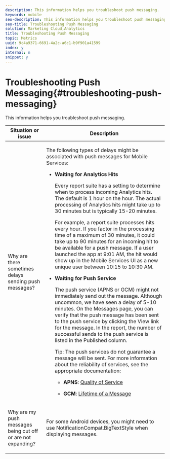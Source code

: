 ```yaml
---
description: This information helps you troubleshoot push messaging.
keywords: mobile
seo-description: This information helps you troubleshoot push messaging.
seo-title: Troubleshooting Push Messaging
solution: Marketing Cloud,Analytics
title: Troubleshooting Push Messaging
topic: Metrics
uuid: 9c4a9371-6691-4a2c-a6c1-b9f901a41599
index: y
internal: n
snippet: y
---
```


# Troubleshooting Push Messaging{#troubleshooting-push-messaging}

This information helps you troubleshoot push messaging.

<table id="table_AFEA60DA4FDE49A9825D1763CA2B284C"> 
 <thead> 
  <tr> 
   <th colname="col1" class="entry"> Situation or issue </th> 
   <th colname="col2" class="entry"> Description </th> 
  </tr>
 </thead>
 <tbody> 
  <tr> 
   <td colname="col1"> <p>Why are there sometimes delays sending push messages? </p> </td> 
   <td colname="col2"> <p>The following types of delays might be associated with push messages for <span class="keyword"> Mobile Services</span>: </p> 
    <ul id="ul_2D640D3BD7DE4DA1914946F2206154A8"> 
     <li id="li_46B67732DA274D6CABA6DCD63A444128"> <p><b>Waiting for Analytics Hits</b> </p> <p>Every report suite has a setting to determine when to process incoming <span class="keyword"> Analytics</span> hits. The default is 1 hour on the hour. The actual processing of <span class="keyword"> Analytics</span> hits might take up to 30 minutes but is typically 15-20 minutes. </p> <p>For example, a report suite processes hits every hour. If you factor in the processing time of a maximum of 30 minutes, it could take up to 90 minutes for an incoming hit to be available for a push message. If a user launched the app at 9:01 AM, the hit would show up in the <span class="keyword"> Mobile Services</span> UI as a new unique user between 10:15 to 10:30 AM. </p> </li> 
     <li id="li_DADD236C565A45B5988AC33A96EEE822"> <p><b>Waiting for Push Service</b> </p> <p>The push service (APNS or GCM) might not immediately send out the message. Although uncommon, we have seen a delay of 5-10 minutes. On the <span class="wintitle"> Messages</span> page, you can verify that the push message has been sent to the push service by clicking the <span class="uicontrol"> View</span> link for the message. In the report, the number of successful sends to the push service is listed in the <span class="uicontrol"> Published</span> column. </p> <p>Tip: The push services do not guarantee a message will be sent. For more information about the reliability of services, see the appropriate documentation: <p> 
        <ul id="ul_C9EF9BD024854EB6A48DF670244A0195"> 
         <li id="li_FA3EC8AE3F764B708C690E2CC7E7224C"> <p><b>APNS</b>: <a href="https://developer.apple.com/library/content/documentation/NetworkingInternet/Conceptual/RemoteNotificationsPG/APNSOverview.html#//apple_ref/doc/uid/TP40008194-CH8-SW5" format="html" scope="external"> Quality of Service</a> </p> </li> 
         <li id="li_37425C4D61AF45BF8CA66F10EC63000D"> <p><b>GCM</b>: <a href="https://developers.google.com/cloud-messaging/concept-options#lifetime" format="https" scope="external"> Lifetime of a Message</a> </p> </li> 
        </ul> </p> </p> </li> 
    </ul> </td> 
  </tr> 
  <tr> 
   <td colname="col1"> <p>Why are my push messages being cut off or are not expanding? </p> </td> 
   <td colname="col2"> <p>For some Android devices, you might need to use <span class="codeph"> NotificationCompat.BigTextStyle</span> when displaying messages. </p> </td> 
  </tr> 
 </tbody> 
</table>

